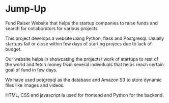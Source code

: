 # Jump-Up
Fund Raiser Website that helps the startup companies to raise funds and search for collaborators for various projects

This project develops a website using Python, flask and Postgresql.
Usually startups fail or close within few days of starting projecs due to lack of budget.

Our website helps in showcasing the projects/ work of startups to rest of the world and fetch money from several individuals that helps reach certain goal of fund in few days.

We have used potgresql as the database and Amazon S3 to store dynamic files like images and videos.

HTML, CSS and javascript is used for frontend and Python for the backend.
